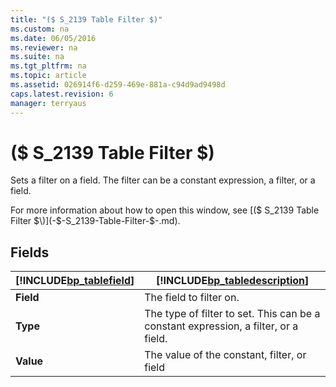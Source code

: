 ```yaml
---
title: "($ S_2139 Table Filter $)"
ms.custom: na
ms.date: 06/05/2016
ms.reviewer: na
ms.suite: na
ms.tgt_pltfrm: na
ms.topic: article
ms.assetid: 026914f6-d259-469e-881a-c94d9ad9498d
caps.latest.revision: 6
manager: terryaus
---
```

# ($ S_2139 Table Filter $)
Sets a filter on a field. The filter can be a constant expression, a filter, or a field.  
  
 For more information about how to open this window, see [\($ S\_2139 Table Filter $\)](-$-S_2139-Table-Filter-$-.md).  
  
## Fields  
  
|[!INCLUDE[bp_tablefield](includes/bp_tablefield_md.md)]|[!INCLUDE[bp_tabledescription](includes/bp_tabledescription_md.md)]|  
|---------------------------------|---------------------------------------|  
|**Field**|The field to filter on.|  
|**Type**|The type of filter to set. This can be a constant expression, a filter, or a field.|  
|**Value**|The value of the constant, filter, or field|